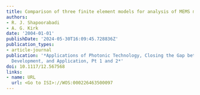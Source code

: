 ```yaml
---
title: Comparison of three finite element models for analysis of MEMS micromirrors
authors:
- R. J. Shapoorabadi
- A. G. Kirk
date: '2004-01-01'
publishDate: '2024-05-30T16:09:45.728836Z'
publication_types:
- article-journal
publication: '*Applications of Photonic Technology, Closing the Gap between Theory,
  Development, and Application, Pt 1 and 2*'
doi: 10.1117/12.567568
links:
- name: URL
  url: <Go to ISI>://WOS:000226463500097
---
```

